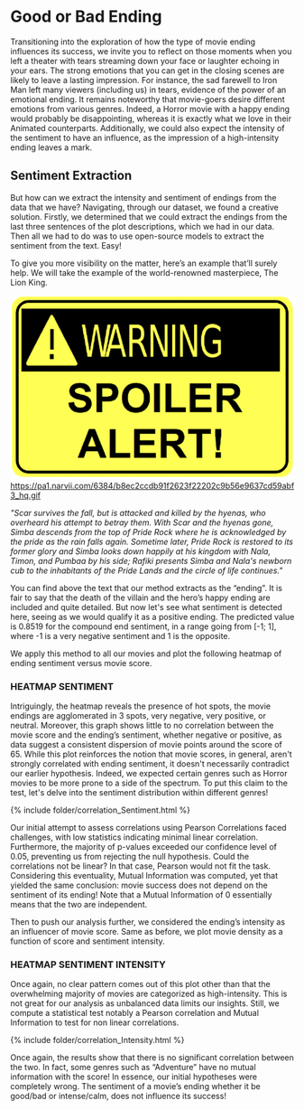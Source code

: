 # Good or Bad Ending
Transitioning into the exploration of how the type of movie ending influences its success, we invite you to reflect on those moments when you left a theater with tears streaming down your face or laughter echoing in your ears. The strong emotions that you can get in the closing scenes are likely to leave a lasting impression. For instance, the sad farewell to Iron Man left many viewers (including us) in tears, evidence of the power of an emotional ending. It remains noteworthy that movie-goers desire different emotions from various genres. Indeed, a Horror movie with a happy ending would probably be disappointing, whereas it is exactly what we love in their Animated counterparts. Additionally, we could also expect the intensity of the sentiment to have an influence, as the impression of a high-intensity ending leaves a mark.

## Sentiment Extraction
But how can we extract the intensity and sentiment of endings from the data that we have? Navigating, through our dataset, we found a creative solution. Firstly, we determined that we could extract the endings from the last three sentences of the plot descriptions, which we had in our data. Then all we had to do was to use open-source models to extract the sentiment from the text. Easy!

To give you more visibility on the matter, here’s an example that’ll surely help. We will take the example of the world-renowned masterpiece, The Lion King. 

![Wiki](/assets/images/Warning_Symbol.png)
https://pa1.narvii.com/6384/b8ec2ccdb91f2623f22202c9b56e9637cd59abf3_hq.gif

_"Scar survives the fall, but is attacked and killed by the hyenas, who overheard his attempt to betray them. With Scar and the hyenas gone, Simba descends from the top of Pride Rock where he is acknowledged by the pride as the rain falls again. Sometime later, Pride Rock is restored to its former glory and Simba looks down happily at his kingdom with Nala, Timon, and Pumbaa by his side; Rafiki presents Simba and Nala's newborn cub to the inhabitants of the Pride Lands and the circle of life continues."_

You can find above the text that our method extracts as the “ending”. It is fair to say that the death of the villain and the hero’s happy ending are included and quite detailed. But now let's see what sentiment is detected here, seeing as we would qualify it as a positive ending. The predicted value is 0.8519 for the compound end sentiment, in a range going from [-1; 1], where -1 is a very negative sentiment and 1 is the opposite.

We apply this method to all our movies and plot the following heatmap of ending sentiment versus movie score.

### HEATMAP SENTIMENT

Intriguingly, the heatmap reveals the presence of hot spots, the movie endings are agglomerated in 3 spots, very negative, very positive, or neutral. Moreover, this graph shows little to no correlation between the movie score and the ending’s sentiment, whether negative or positive, as data suggest a consistent dispersion of movie points around the score of 65. While this plot reinforces the notion that movie scores, in general, aren't strongly correlated with ending sentiment, it doesn't necessarily contradict our earlier hypothesis. Indeed, we expected certain genres such as Horror movies to be more prone to a side of the spectrum. To put this claim to the test, let's delve into the sentiment distribution within different genres!

{% include folder/correlation_Sentiment.html %}

Our initial attempt to assess correlations using Pearson Correlations faced challenges, with low statistics indicating minimal linear correlation. Furthermore, the majority of p-values exceeded our confidence level of 0.05, preventing us from rejecting the null hypothesis. Could the correlations not be linear? In that case, Pearson would not fit the task. Considering this eventuality, Mutual Information was computed, yet that yielded the same conclusion: movie success does not depend on the sentiment of its ending! Note that a Mutual Information of 0 essentially means that the two are independent. 

Then to push our analysis further, we considered the ending’s intensity as an influencer of movie score. Same as before, we plot movie density as a function of score and sentiment intensity.

### HEATMAP SENTIMENT INTENSITY 

Once again, no clear pattern comes out of this plot other than that the overwhelming majority of movies are categorized as high-intensity. This is not great for our analysis as unbalanced data limits our insights. Still, we compute a statistical test notably a Pearson correlation and Mutual Information to test for non linear correlations. 

{% include folder/correlation_Intensity.html %}

Once again, the results show that there is no significant correlation between the two. In fact, some genres such as “Adventure” have no mutual information with the score! In essence, our initial hypotheses were completely wrong. The sentiment of a movie’s ending whether it be good/bad or intense/calm, does not influence its success!


